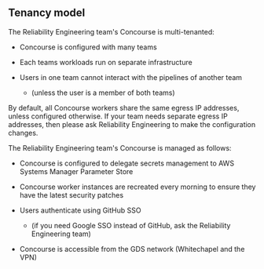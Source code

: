 ## Tenancy model

The Reliability Engineering team's Concourse is multi-tenanted:

- Concourse is configured with many teams

- Each teams workloads run on separate infrastructure

- Users in one team cannot interact with the pipelines of another team
  - (unless the user is a member of both teams)

By default, all Concourse workers share the same egress IP addresses, unless configured otherwise.
If your team needs separate egress IP addresses, then please ask Reliability Engineering to make the configuration changes.

The Reliability Engineering team's Concourse is managed as follows:

- Concourse is configured to delegate secrets management to AWS Systems Manager Parameter Store

- Concourse worker instances are recreated every morning to ensure they have the latest security patches

- Users authenticate using GitHub SSO
  - (if you need Google SSO instead of GitHub, ask the Reliability Engineering team)

- Concourse is accessible from the GDS network (Whitechapel and the VPN)
